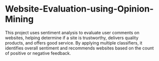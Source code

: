 # Website-Evaluation-using-Opinion-Mining
This project uses sentiment analysis to evaluate user comments on websites, helping determine if a site is trustworthy, delivers quality products, and offers good service. By applying multiple classifiers, it identifies overall sentiment and recommends websites based on the count of positive or negative feedback.
